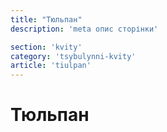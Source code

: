 ```yaml
---
title: "Тюльпан"
description: 'meta опис сторінки'

section: 'kvity'
category: 'tsybulynni-kvity'
article: 'tiulpan'
---
```


# Тюльпан